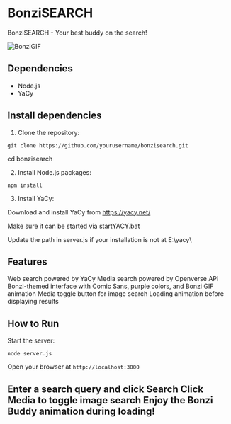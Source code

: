 # BonziSEARCH
BonziSEARCH - Your best buddy on the search!


![BonziGIF](https://media.tenor.com/0R9Lc0Mz_0sAAAAM/bonzi-bonzibuddy.gif)

## Dependencies

- Node.js
- YaCy

## Install dependencies

1. Clone the repository:


`git clone https://github.com/yourusername/bonzisearch.git`

cd bonzisearch

2. Install Node.js packages:

`npm install`


3. Install YaCy:

Download and install YaCy from https://yacy.net/

Make sure it can be started via startYACY.bat

Update the path in server.js if your installation is not at E:\yacy\

## Features

Web search powered by YaCy
Media search powered by Openverse API
Bonzi-themed interface with Comic Sans, purple colors, and Bonzi GIF animation
Media toggle button for image search
Loading animation before displaying results

## How to Run

Start the server:

`node server.js`


Open your browser at `http://localhost:3000`

Enter a search query and click Search
Click Media to toggle image search
Enjoy the Bonzi Buddy animation during loading!
- 

